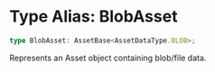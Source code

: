 # Type Alias: BlobAsset

```ts
type BlobAsset: AssetBase<AssetDataType.BLOB>;
```

Represents an Asset object containing blob/file data.
